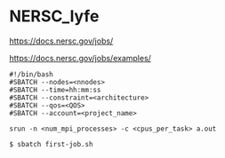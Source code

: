 # NERSC_lyfe

https://docs.nersc.gov/jobs/

https://docs.nersc.gov/jobs/examples/

```
#!/bin/bash
#SBATCH --nodes=<nnodes>
#SBATCH --time=hh:mm:ss
#SBATCH --constraint=<architecture>
#SBATCH --qos=<QOS>
#SBATCH --account=<project_name>

srun -n <num_mpi_processes> -c <cpus_per_task> a.out
```

```
$ sbatch first-job.sh
```
